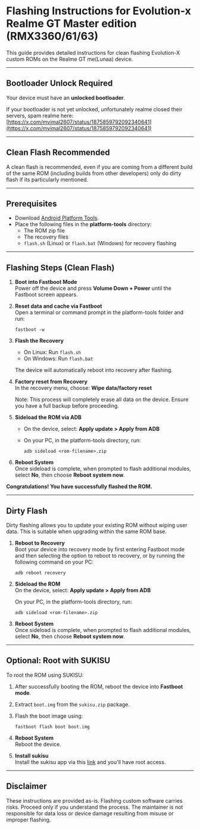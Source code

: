 # Flashing Instructions for Evolution-x Realme GT Master edition (RMX3360/61/63)

This guide provides detailed instructions for clean flashing Evolution-X custom ROMs on the Realme GT me(Lunaa) device.

---

## Bootloader Unlock Required

Your device must have an **unlocked bootloader**.

If your bootloader is not yet unlocked, unfortunately realme closed their servers, spam realme here:
[https://x.com/mvimal2607/status/1875859792092340641](https://x.com/mvimal2607/status/1875859792092340641)

---

## Clean Flash Recommended

A clean flash is recommended, even if you are coming from a different build of the same ROM (including builds from other developers) only do dirty flash if its particularly mentioned.

---

## Prerequisites

- Download [Android Platform Tools](https://developer.android.com/tools/releases/platform-tools).
- Place the following files in the **platform-tools** directory:
  - The ROM zip file
  - The recovery files
  - `flash.sh` (Linux) or `flash.bat` (Windows) for recovery flashing

---

## Flashing Steps (Clean Flash)

1. **Boot into Fastboot Mode**  
   Power off the device and press **Volume Down + Power** until the Fastboot screen appears.

2. **Reset data and cache via Fastboot**  
   Open a terminal or command prompt in the platform-tools folder and run:
   ```
   fastboot -w
   ```

3. **Flash the Recovery**  
   - On Linux: Run `flash.sh`  
   - On Windows: Run `flash.bat`
   
   The device will automatically reboot into recovery after flashing.

4. **Factory reset from Recovery**  
   In the recovery menu, choose:
   **Wipe data/factory reset**
   
   Note: This process will completely erase all data on the device. Ensure you have a full backup before proceeding.

5. **Sideload the ROM via ADB**  
   - On the device, select:
     **Apply update > Apply from ADB**
     
   - On your PC, in the platform-tools directory, run:
     ```
     adb sideload <rom-filename>.zip
     ```

6. **Reboot System**  
   Once sideload is complete, when prompted to flash additional modules, select **No**, then choose **Reboot system now**.

**Congratulations! You have successfully flashed the ROM.**

---

## Dirty Flash

Dirty flashing allows you to update your existing ROM without wiping user data. This is suitable when upgrading within the same ROM base.

1. **Reboot to Recovery**  
   Boot your device into recovery mode by first entering Fastboot mode and then selecting the option to reboot to recovery, or by running the following command on your PC:
   ```
   adb reboot recovery
   ```

2. **Sideload the ROM**  
   On the device, select:
   **Apply update > Apply from ADB**
   
   On your PC, in the platform-tools directory, run:
   ```
   adb sideload <rom-filename>.zip
   ```

3. **Reboot System**  
   Once sideload is complete, when prompted to flash additional modules, select **No**, then choose **Reboot system now**.

---

## Optional: Root with SUKISU

To root the ROM using SUKISU:

1. After successfully booting the ROM, reboot the device into **Fastboot mode**.

2. Extract `boot.img` from the `sukisu.zip` package.

3. Flash the boot image using:
   ```
   fastboot flash boot boot.img
   ```

4. **Reboot System**  
   Reboot the device.

5. **Install sukisu**  
   Install the sukisu app via this [link](https://github.com/SukiSU-Ultra/SukiSU-Ultra) and you'll have root access.  

---

## Disclaimer

These instructions are provided as-is. Flashing custom software carries risks. Proceed only if you understand the process. The maintainer is not responsible for data loss or device damage resulting from misuse or improper flashing.
